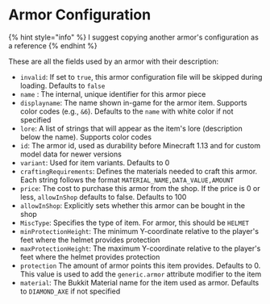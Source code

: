 # Armor Configuration

{% hint style="info" %}
I suggest copying another armor's configuration as a reference
{% endhint %}

These are all the fields used by an armor with their description:

* `invalid`: If set to `true`, this armor configuration file will be skipped during loading. Defaults to `false`
* `name` : The internal, unique identifier for this armor piece
* `displayname`: The name shown in-game for the armor item. Supports color codes (e.g., `&6`). Defaults to the `name` with white color if not specified
* `lore`: A list of strings that will appear as the item's lore (description below the name). Supports color codes
* `id`: The armor id, used as durability before Minecraft 1.13 and for custom model data for newer versions
* `variant`: Used for item variants. Defaults to 0
* `craftingRequirements`: Defines the materials needed to craft this armor. Each string follows the format `MATERIAL_NAME,DATA_VALUE,AMOUNT`
* `price`: The cost to purchase this armor from the shop. If the price is 0 or less, `allowInShop` defaults to false. Defaults to 100
* `allowInShop`: Explicitly sets whether this armor can be bought in the shop
* `MiscType`: Specifies the type of item. For armor, this should be `HELMET`
* `minProtectionHeight`: The minimum Y-coordinate relative to the player's feet where the helmet provides protection
* `maxProtectionHeight`: The maximum Y-coordinate relative to the player's feet where the helmet provides protection
* `protection`  The amount of armor points this item provides. Defaults to 0. This value is used to add the `generic.armor` attribute modifier to the item
* `material`: The Bukkit Material name for the item used as armor. Defaults to `DIAMOND_AXE` if not specified
